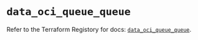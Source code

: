 # `data_oci_queue_queue`

Refer to the Terraform Registory for docs: [`data_oci_queue_queue`](https://registry.terraform.io/providers/oracle/oci/6.18.0/docs/data-sources/queue_queue).
